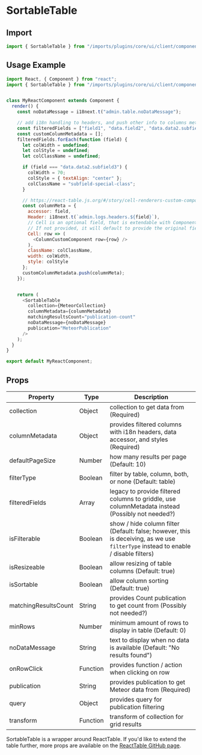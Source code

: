 # SortableTable

## Import

```javascript
import { SortableTable } from "/imports/plugins/core/ui/client/components";
```

## Usage Example

```javascript
import React, { Component } from "react";
import { SortableTable } from "/imports/plugins/core/ui/client/components";


class MyReactComponent extends Component {
  render() {
    const noDataMessage = i18next.t("admin.table.noDataMessage");

    // add i18n handling to headers, and push other info to columns meta
    const filteredFields = ["field1", "data.field2", "data.data2.subfield3", "field4"];
    const customColumnMetadata = [];
    filteredFields.forEach(function (field) {
      let colWidth = undefined;
      let colStyle = undefined;
      let colClassName = undefined;

      if (field === "data.data2.subfield3") {
        colWidth = 70;
        colStyle = { textAlign: "center" };
        colClassName = "subfield-special-class";
      }

      // https://react-table.js.org/#/story/cell-renderers-custom-components
      const columnMeta = {
        accessor: field,
        Header: i18next.t(`admin.logs.headers.${field}`),
        // Cell is an optional field, that is extendable with Components.
        // If not provided, it will default to provide the original field data
        Cell: row => (
          <ColumnCustomComponent row={row} />
        ),
        className: colClassName,
        width: colWidth,
        style: colStyle
      };
      customColumnMetadata.push(columnMeta);
    });


    return (
      <SortableTable
        collection={MeteorCollection}
        columnMetadata={columnMetadata}
        matchingResultsCount="publication-count"
        noDataMessage={noDataMessage}
        publication="MeteorPublication"
      />
    );
  }
}

export default MyReactComponent;
```

## Props

Property             | Type                      | Description
-------------------- | ------------------------- | ---------------------------
collection           | Object                    | collection to get data from (Required)
columnMetadata       | Object                    | provides filtered columns with i18n headers, data accessor, and styles (Required)
defaultPageSize      | Number                    | how many results per page (Default: 10)
filterType           | Boolean                   | filter by table, column, both, or none (Default: table)
filteredFields       | Array                     | legacy to provide filtered columns to griddle, use columnMetadata instead (Possibly not needed?)
isFilterable         | Boolean                   | show / hide column filter (Default: false; however, this is deceiving, as we use `filterType` instead to enable / disable filters)
isResizeable         | Boolean                   | allow resizing of table columns (Default: true)
isSortable           | Boolean                   | allow column sorting (Default: true)
matchingResultsCount | String                    | provides Count publication to get count from (Possibly not needed?)
minRows              | Number                    | minimum amount of rows to display in table (Default: 0)
noDataMessage        | String                    | text to display when no data is available (Default: "No results found")
onRowClick           | Function                  | provides function / action when clicking on row
publication          | String                    | provides publication to get Meteor data from (Required)
query                | Object                    | provides query for publication filtering
transform            | Function                  | transform of collection for grid results

SortableTable is a wrapper around ReactTable. If you'd like to extend the table further, more props are available on the [ReactTable GitHub page]( https://github.com/tannerlinsley/react-table#props).
